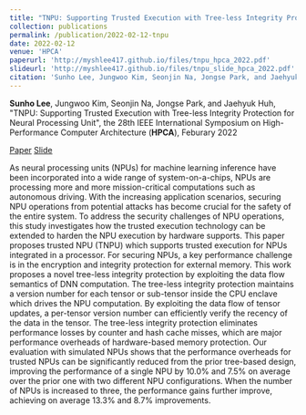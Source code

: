 ```yaml
---
title: "TNPU: Supporting Trusted Execution with Tree-less Integrity Protection for Neural Processing Unit"
collection: publications
permalink: /publication/2022-02-12-tnpu
date: 2022-02-12
venue: 'HPCA'
paperurl: 'http://myshlee417.github.io/files/tnpu_hpca_2022.pdf'
slideurl: 'http://myshlee417.github.io/files/tnpu_slide_hpca_2022.pdf'
citation: 'Sunho Lee, Jungwoo Kim, Seonjin Na, Jongse Park, and Jaehyuk Huh, &quot;TNPU: Supporting Trusted Execution with Tree-less Integrity Protection for Neural Processing Unit&quot;, the 28th IEEE International Symposium on High-Performance Computer Architecture (HPCA), Feburary 2022'
---
```

**Sunho Lee**, Jungwoo Kim, Seonjin Na, Jongse Park, and Jaehyuk Huh, &quot;TNPU: Supporting Trusted Execution with Tree-less Integrity Protection for Neural Processing Unit&quot;, the 28th IEEE International Symposium on High-Performance Computer Architecture (**HPCA**), Feburary 2022

[Paper](http://myshlee417.github.io/files/tnpu_hpca_2022.pdf)
[Slide](http://myshlee417.github.io/files/tnpu_slide_hpca_2022.pdf)

As neural processing units (NPUs) for machine learning inference have been incorporated into a wide range of system-on-a-chips, NPUs are processing more and more mission-critical computations such as autonomous driving. With the increasing application scenarios, securing NPU operations from potential attacks has become crucial for the safety of the entire system. To address the security challenges of NPU operations, this study investigates how the trusted execution technology can be extended to harden the NPU execution by hardware supports. This paper proposes trusted NPU (TNPU) which supports trusted execution for NPUs integrated in a processor. For securing NPUs, a key performance challenge is in the encryption and integrity protection for external memory. This work proposes a novel tree-less integrity protection by exploiting the data flow semantics of DNN computation. The tree-less integrity protection maintains a version number for each tensor or sub-tensor inside the CPU enclave which drives the NPU computation. By exploiting the data flow of tensor updates, a per-tensor version number can efficiently verify the recency of the data in the tensor. The tree-less integrity protection eliminates performance losses by counter and hash cache misses, which are major performance overheads of hardware-based memory protection. Our evaluation with simulated NPUs shows that the performance overheads for trusted NPUs can be significantly reduced from the prior tree-based design, improving the performance of a single NPU by 10.0% and 7.5% on average over the prior one with two different NPU configurations. When the number of NPUs is increased to three, the performance gains further improve, achieving on average 13.3% and 8.7% improvements.

